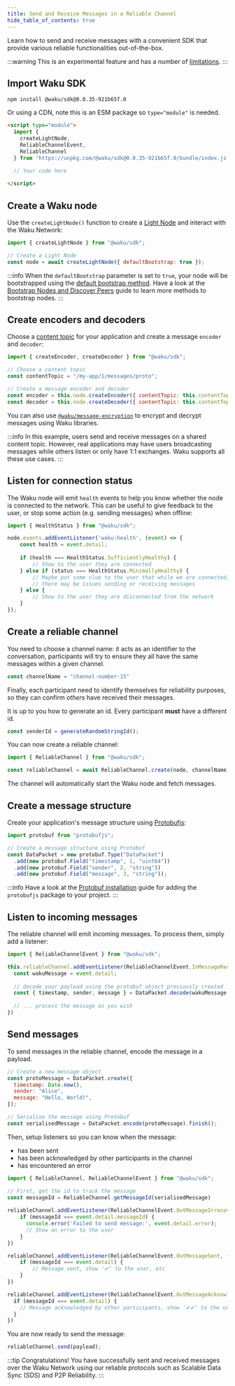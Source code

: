 ```yaml
---
title: Send and Receive Messages in a Reliable Channel
hide_table_of_contents: true
---
```


Learn how to send and receive messages with a convenient SDK that provide various reliable functionalities out-of-the-box.

:::warning
This is an experimental feature and has a number of [limitations](https://github.com/waku-org/js-waku/pull/2526).
:::

## Import Waku SDK

```shell
npm install @waku/sdk@0.0.35-921b65f.0
```

Or using a CDN, note this is an ESM package so `type="module"` is needed.

```html
<script type="module">
  import {
    createLightNode,
    ReliableChannelEvent,
    ReliableChannel
  } from 'https://unpkg.com/@waku/sdk@0.0.35-921b65f.0/bundle/index.js';

  // Your code here
  
</script>
```

## Create a Waku node

Use the `createLightNode()` function to create a [Light Node](/learn/glossary#light-node) and interact with the Waku Network:

```js
import { createLightNode } from "@waku/sdk";

// Create a Light Node
const node = await createLightNode({ defaultBootstrap: true });
```

:::info
When the `defaultBootstrap` parameter is set to `true`, your node will be bootstrapped using the [default bootstrap method](/guides/js-waku/configure-discovery#default-bootstrap-method). Have a look at the [Bootstrap Nodes and Discover Peers](/guides/js-waku/configure-discovery) guide to learn more methods to bootstrap nodes.
:::

## Create encoders and decoders

Choose a [content topic](/learn/concepts/content-topics) for your application and create a message `encoder` and `decoder`:

```js
import { createEncoder, createDecoder } from "@waku/sdk";

// Choose a content topic
const contentTopic = "/my-app/1/messages/proto";

// Create a message encoder and decoder
const encoder = this.node.createEncoder({ contentTopic: this.contentTopic });
const decoder = this.node.createDecoder({ contentTopic: this.contentTopic });
```

You can also use [`@waku/message-encryption`](/guides/js-waku/message-encryption) to encrypt and decrypt messages using Waku libraries.

:::info
In this example, users send and receive messages on a shared content topic. However, real applications may have users broadcasting messages while others listen or only have 1:1 exchanges. Waku supports all these use cases.
:::

## Listen for connection status

The Waku node will emit `health` events to help you know whether the node is connected to the network.
This can be useful to give feedback to the user, or stop some action (e.g. sending messages) when offline:

```js
import { HealthStatus } from "@waku/sdk";

node.events.addEventListener('waku:health', (event) => {
    const health = event.detail;
    
    if (health === HealthStatus.SufficientlyHealthy) {
        // Show to the user they are connected
    } else if (status === HealthStatus.MinimallyHealthy) {
        // Maybe put some clue to the user that while we are connected,
        // there may be issues sending or receiving messages
    } else {
        // Show to the user they are disconnected from the network
    }
});
```

## Create a reliable channel

You need to choose a channel name: it acts as an identifier to the conversation, participants will try to ensure they all have the same
messages within a given channel.

```js
const channelName = "channel-number-15"
```

Finally, each participant need to identify themselves for reliability purposes, so they can confirm _others_ have received their messages.

It is up to you how to generate an id. Every participant **must** have a different id.

```js
const senderId = generateRandomStringId();
```

You can now create a reliable channel:

```js
import { ReliableChannel } from "@waku/sdk";

const reliableChannel = await ReliableChannel.create(node, channelName, senderId, encoder, decoder)
```

The channel will automatically start the Waku node and fetch messages.

## Create a message structure

Create your application's message structure using [Protobufjs](https://github.com/protobufjs/protobuf.js#usage):

```js
import protobuf from "protobufjs";

// Create a message structure using Protobuf
const DataPacket = new protobuf.Type("DataPacket")
  .add(new protobuf.Field("timestamp", 1, "uint64"))
  .add(new protobuf.Field("sender", 2, "string"))
  .add(new protobuf.Field("message", 3, "string"));
```

:::info
Have a look at the [Protobuf installation](/guides/js-waku/#message-structure) guide for adding the `protobufjs` package to your project.
:::

## Listen to incoming messages

The reliable channel will emit incoming messages. To process them, simply add a listener:

```js
import { ReliableChannelEvent } from "@waku/sdk";

this.reliableChannel.addEventListener(ReliableChannelEvent.InMessageReceived, (event) => {
  const wakuMessage = event.detail;
  
  // decode your payload using the protobuf object previously created
  const { timestamp, sender, message } = DataPacket.decode(wakuMessage.payload);
  
  // ... process the message as you wish
})
```

## Send messages

To send messages in the reliable channel, encode the message in a payload.

```js
// Create a new message object
const protoMessage = DataPacket.create({
  timestamp: Date.now(),
  sender: "Alice",
  message: "Hello, World!",
});

// Serialise the message using Protobuf
const serialisedMessage = DataPacket.encode(protoMessage).finish();
```

Then, setup listeners so you can know when the message:
- has been sent
- has been acknowledged by other participants in the channel
- has encountered an error

```js
import { ReliableChannel, ReliableChannelEvent } from "@waku/sdk";

// First, get the id to track the message
const messageId = ReliableChannel.getMessageId(serialisedMessage)
        
reliableChannel.addEventListener(ReliableChannelEvent.OutMessageIrrecoverableError, (event) => {
    if (messageId === event.detail.messageId) {
      console.error('Failed to send message:', event.detail.error);
      // Show an error to the user
    }
})

reliableChannel.addEventListener(ReliableChannelEvent.OutMessageSent, (event) => {
    if (messageId === event.detail) {
        // Message sent, show '✔' to the user, etc
    }
})

reliableChannel.addEventListener(ReliableChannelEvent.OutMessageAcknowledged, (event) => {
  if (messageId === event.detail) {
    // Message acknowledged by other participants, show '✔✔' to the user, etc
  }
})
```

You are now ready to send the message:

```js
reliableChannel.send(payload);
```

:::tip Congratulations!
You have successfully sent and received messages over the Waku Network using our reliable protocols such as Scalable Data Sync (SDS) and P2P Reliability.
:::